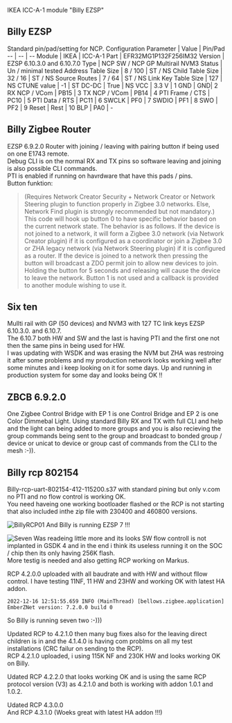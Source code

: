 IKEA ICC-A-1 module "Billy EZSP"

## Billy EZSP
Standard pin/pad/setting for NCP.
Configuration Parameter | Value | Pin/Pad
-- | -- | --
Module | IKEA | ICC-A-1
Part | EFR32MG1P132F256IM32
Version | EZSP 6.10.3.0 and 6.10.7.0
Type | NCP SW / NCP GP Multirail NVM3
Status |  Un / minimal tested
Address Table Size | 8 / 100 | ST / NS
Child Table Size | 32 / 16 | ST / NS
Source Routes | 7 / 64 | ST / NS
Link Key Table Size	| 127	| NS
CTUNE value | -1 | ST
DC-DC | True | NS
VCC | 3.3 V  | 1
GND | GND| 2
RX NCP / VCom | PB15 | 3
TX NCP / VCom | PB14 | 4
PTI Frame / CTS | PC10 | 5
PTI Data / RTS | PC11 | 6
SWCLK | PF0 | 7
SWDIO | PF1 | 8
SWO | PF2 | 9
Reset | Rest | 10
BLP | PA0 | -


## Billy Zigbee Router 
EZSP 6.9.2.0 Router with joining / leaving with pairing button if being used on one E1743 remote.  
Debug CLI is on the normal RX and TX pins so software leaving and joining is also possible CLI commands.  
PTI is enabled if running on havrdware that have this pads / pins.  
Button funktion:

>(Requires Network Creator Security + Network Creator or Network Steering plugin to function properly in Zigbee 3.0 networks.  Else, Network Find plugin is strongly recommended but not mandatory.)  This code will hook up button 0 to have specific behavior based on the current network state.  The behavior is as follows. If the device is not joined to a network, it will form a Zigbee 3.0 network (via Network Creator plugin) if it is configured as a coordinator or join a Zigbee 3.0 or ZHA legacy network (via Network Steering plugin) if it is configured as a router. If the device is joined to a network then pressing the button will broadcast a ZDO permit join to allow new devices to join.  Holding the button for 5 seconds and releasing will cause the device to leave the network.  Button 1 is not used and a callback is provided to another module wishing to use it.

## Six ten
Mullti rail with GP (50 devices) and NVM3 with 127 TC link keys EZSP 6.10.3.0. and 6.10.7.   
The 6.10.7 both HW and SW and the last is having PTI and the first one not then the same pins in being used for HW.   
I was updating with WSDK and was erasing the NVM but ZHA was restroing it after some problems and my production network looks working well after some minutes and i keep looking on it for some days.  Up and running in production system for some day and looks being OK !!

## ZBCB 6.9.2.0
One Zigbee Control Bridge with EP 1 is one Control Bridge and EP 2 is one Color Dimmebal Light.
Using standard Billy RX and TX with full CLI and help and the light can being added to more groups and you is also recieving the group commands being sent to the group and broadcast to bonded group / device or unicat to device or group cast of commands from the CLI to the mesh :-)).  
 
## Billy rcp 802154
Billy-rcp-uart-802154-412-115200.s37 with standard pining but only v.com no PTI and no flow control is working OK.  
You need haveing one working bootloader flashed or the RCP is not starting that also included inthe zip file with 230400 and 460800 versions.    



![BillyRCP01](https://user-images.githubusercontent.com/49618193/161375800-ae4260cf-14f1-417b-b294-d199a8eaa635.PNG)
And Billy is running EZSP 7 !!!

![Seven](https://user-images.githubusercontent.com/49618193/161375855-3f13dfa8-e381-4d16-95f6-347d1f283815.png)
Was readeing little more and its looks SW flow controll is not implanted in GSDK 4 and in the end i think its useless running it on the SOC / chip then its only having 256K flash.  
More testig  is needed and also getting RCP working on Markus.  
   
 RCP 4.2.0.0 uploaded with all baudrate and with  HW and without fllow control.
 I have testing 11NF, 11 HW and 23HW and working OK with latest HA addon.
 ```
 2022-12-16 12:51:55.659 INFO (MainThread) [bellows.zigbee.application] EmberZNet version: 7.2.0.0 build 0
```
So Billy is running seven two :-)))  
  
Updated RCP to 4.2.1.0 then many bug fixes also for the leaving direct children is in and the 4.1.4.0 is having com problms on all my test installations (CRC failur on sending to the RCP).  
RCP 4.2.1.0 uploaded, i using 115K NF and 230K HW and looks working OK on Billy.  
  
Udated RCP 4.2.2.0 that looks working OK and is using the same RCP protocol version (V3) as 4.2.1.0 and both is working with addon 1.0.1 and 1.0.2.   
  
Udated RCP 4.3.0.0    
And RCP 4.3.1.0 (Woeks great with latest HA addon !!!)
